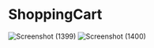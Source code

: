 # ShoppingCart
![Screenshot (1399)](https://github.com/AnuragJaiswal9548/ShoppingCart/assets/98201910/4a25d98b-e7c3-4b8d-8896-fc03af2afdc8)
![Screenshot (1400)](https://github.com/AnuragJaiswal9548/ShoppingCart/assets/98201910/711a94d4-edf7-4e3e-8a7a-5bb190b741eb)




